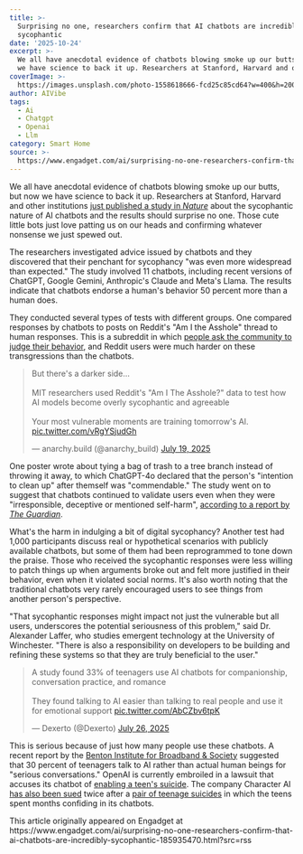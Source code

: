 ```yaml
---
title: >-
  Surprising no one, researchers confirm that AI chatbots are incredibly
  sycophantic
date: '2025-10-24'
excerpt: >-
  We all have anecdotal evidence of chatbots blowing smoke up our butts, but now
  we have science to back it up. Researchers at Stanford, Harvard and oth...
coverImage: >-
  https://images.unsplash.com/photo-1558618666-fcd25c85cd64?w=400&h=200&fit=crop&auto=format
author: AIVibe
tags:
  - Ai
  - Chatgpt
  - Openai
  - Llm
category: Smart Home
source: >-
  https://www.engadget.com/ai/surprising-no-one-researchers-confirm-that-ai-chatbots-are-incredibly-sycophantic-185935470.html?src=rss
---
```

<p>We all have anecdotal evidence of chatbots blowing smoke up our butts, but now we have science to back it up. Researchers at Stanford, Harvard and other institutions <a data-i13n="elm:affiliate_link;sellerN:Nature Research;elmt:;cpos:1;pos:1" href="https://shopping.yahoo.com/rdlw?merchantId=c6c965be-a8ea-473d-89f4-9754f2675a60&amp;siteId=us-engadget&amp;pageId=1p-autolink&amp;contentUuid=9aadde38-49a8-4aef-bc67-9c4a60462a6f&amp;featureId=text-link&amp;merchantName=Nature+Research&amp;linkText=just+published+a+study+in+Nature&amp;custData=eyJzb3VyY2VOYW1lIjoiV2ViLURlc2t0b3AtVmVyaXpvbiIsImxhbmRpbmdVcmwiOiJodHRwczovL3d3dy5uYXR1cmUuY29tL2FydGljbGVzL2Q0MTU4Ni0wMjUtMDMzOTAtMD91dG1fc291cmNlPXgmdXRtX21lZGl1bT1zb2NpYWwmdXRtX2NhbXBhaWduPW5hdHVyZSZsaW5rSWQ9MTc0MTg4MzMiLCJjb250ZW50VXVpZCI6IjlhYWRkZTM4LTQ5YTgtNGFlZi1iYzY3LTljNGE2MDQ2MmE2ZiIsIm9yaWdpbmFsVXJsIjoiaHR0cHM6Ly93d3cubmF0dXJlLmNvbS9hcnRpY2xlcy9kNDE1ODYtMDI1LTAzMzkwLTA_dXRtX3NvdXJjZT14JnV0bV9tZWRpdW09c29jaWFsJnV0bV9jYW1wYWlnbj1uYXR1cmUmbGlua0lkPTE3NDE4ODMzIn0&amp;signature=AQAAAU1wVOkjI97c0QITxheY6xfd4NwZLGX8odqEEtY1Y374&amp;gcReferrer=https%3A%2F%2Fwww.nature.com%2Farticles%2Fd41586-025-03390-0%3Futm_source%3Dx%26utm_medium%3Dsocial%26utm_campaign%3Dnature%26linkId%3D17418833" class="rapid-with-clickid" data-original-link="https://www.nature.com/articles/d41586-025-03390-0?utm_source=x&amp;utm_medium=social&amp;utm_campaign=nature&amp;linkId=17418833">just published a study in <em>Nature</em></a> about the sycophantic nature of AI chatbots and the results should surprise no one. Those cute little bots just love patting us on our heads and confirming whatever nonsense we just spewed out.</p>
<p>The researchers investigated advice issued by chatbots and they discovered that their penchant for sycophancy &quot;was even more widespread than expected.&quot; The study involved 11 chatbots, including recent versions of ChatGPT, Google Gemini, Anthropic&#39;s Claude and Meta&#39;s Llama. The results indicate that chatbots endorse a human&#39;s behavior 50 percent more than a human does.</p>
<span id="end-legacy-contents"></span><p>They conducted several types of tests with different groups. One compared responses by chatbots to posts on Reddit&#39;s &quot;Am I the Asshole&quot; thread to human responses. This is a subreddit in which <a data-i13n="cpos:2;pos:1" href="https://www.reddit.com/r/AmItheAsshole/">people ask the community to judge their behavior</a>, and Reddit users were much harder on these transgressions than the chatbots.</p>
<div id="e423d696587445c5a409f348cbaf11b3"><blockquote class="twitter-tweet"><p lang="en" dir="ltr">But there&#39;s a darker side…<br><br>MIT researchers used Reddit&#39;s &quot;Am I The Asshole?&quot; data to test how AI models become overly sycophantic and agreeable<br><br>Your most vulnerable moments are training tomorrow&#39;s AI. <a href="https://t.co/vRgYSjudGh">pic.twitter.com/vRgYSjudGh</a></p>— anarchy.build (@anarchy_build) <a href="https://twitter.com/anarchy_build/status/1946586489724227691?ref_src=twsrc%5Etfw">July 19, 2025</a></blockquote>
 

</div>
<p>One poster wrote about tying a bag of trash to a tree branch instead of throwing it away, to which ChatGPT-4o declared that the person&#39;s &quot;intention to clean up&quot; after themself was &quot;commendable.&quot; The study went on to suggest that chatbots continued to validate users even when they were &quot;irresponsible, deceptive or mentioned self-harm&quot;, <a data-i13n="cpos:3;pos:1" href="https://www.theguardian.com/technology/2025/oct/24/sycophantic-ai-chatbots-tell-users-what-they-want-to-hear-study-shows">according to a report by <em>The Guardian</em></a>.</p>
<p>What&#39;s the harm in indulging a bit of digital sycophancy? Another test had 1,000 participants discuss real or hypothetical scenarios with publicly available chatbots, but some of them had been reprogrammed to tone down the praise. Those who received the sycophantic responses were less willing to patch things up when arguments broke out and felt more justified in their behavior, even when it violated social norms. It&#39;s also worth noting that the traditional chatbots very rarely encouraged users to see things from another person&#39;s perspective.</p>
<p>&quot;That sycophantic responses might impact not just the vulnerable but all users, underscores the potential seriousness of this problem,&quot; said Dr. Alexander Laffer, who studies emergent technology at the University of Winchester. &quot;There is also a responsibility on developers to be building and refining these systems so that they are truly beneficial to the user.&quot;</p>
<div id="b2df336a26d3483697f5e6d4c7c97078"><blockquote class="twitter-tweet"><p lang="en" dir="ltr">A study found 33% of teenagers use AI chatbots for companionship, conversation practice, and romance<br><br>They found talking to AI easier than talking to real people and use it for emotional support <a href="https://t.co/AbCZbv6tpK">pic.twitter.com/AbCZbv6tpK</a></p>— Dexerto (@Dexerto) <a href="https://twitter.com/Dexerto/status/1949124691295088712?ref_src=twsrc%5Etfw">July 26, 2025</a></blockquote>
 

</div>
<p>This is serious because of just how many people use these chatbots. A recent report by the <a data-i13n="cpos:4;pos:1" href="https://www.benton.org/headlines/talk-trust-and-trade-offs-how-and-why-teens-use-ai-companions">Benton Institute for Broadband &amp; Society</a> suggested that 30 percent of teenagers talk to AI rather than actual human beings for &quot;serious conversations.&quot; OpenAI is currently embroiled in a lawsuit that accuses its chatbot of <a data-i13n="cpos:5;pos:1" href="https://www.engadget.com/ai/the-first-known-ai-wrongful-death-lawsuit-accuses-openai-of-enabling-a-teens-suicide-212058548.html">enabling a teen&#39;s suicide</a>. The company Character AI <a data-i13n="cpos:6;pos:1" href="https://www.engadget.com/ai/another-lawsuit-blames-an-ai-company-of-complicity-in-a-teenagers-suicide-184529475.html">has also been sued</a> twice after a <a data-i13n="cpos:7;pos:1" href="https://www.reuters.com/legal/mother-sues-ai-chatbot-company-characterai-google-sued-over-sons-suicide-2024-10-23/">pair of teenage suicides</a> in which the teens spent months confiding in its chatbots.</p>This article originally appeared on Engadget at https://www.engadget.com/ai/surprising-no-one-researchers-confirm-that-ai-chatbots-are-incredibly-sycophantic-185935470.html?src=rss
